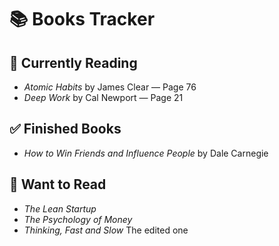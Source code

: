 # 📚 Books Tracker

## 📖 Currently Reading
- *Atomic Habits* by James Clear — Page 76
- *Deep Work* by Cal Newport — Page 21

## ✅ Finished Books
- *How to Win Friends and Influence People* by Dale Carnegie

## 📌 Want to Read
- *The Lean Startup*
- *The Psychology of Money*
- *Thinking, Fast and Slow*
  The edited one
